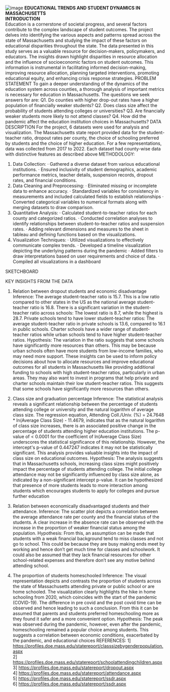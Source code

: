 ![image](https://github.com/mansiraturi/Tableau_MassEdu/assets/83804789/ec7ba06b-2e5c-4682-866f-eb638ac7f7ae)
<b> EDUCATIONAL TRENDS AND STUDENT DYNAMICS IN MASSACHUSETTS </b> <br>
<b>INTRODUCTION </b> <br>
Education is a cornerstone of societal progress, and several factors contribute to the complex landscape of student outcomes. The project delves into identifying the various aspects and patterns spread across the state of Massachusetts and studying the impact of these factors on educational disparities throughout the state. 
The data presented in this study serves as a valuable resource for decision-makers, policymakers, and educators. The insights drawn highlight disparities in resource allocation and the influence of socioeconomic factors on student outcomes. This information is instrumental in facilitating informed decision-making, improving resource allocation, planning targeted interventions, promoting educational equity, and enhancing crisis response strategies. 
PROBLEM STATEMENT
To gain a deeper understanding of the dynamics of the education system across counties, a thorough analysis of important metrics is necessary for education in Massachusetts. The questions we seek answers for are:
Q1. Do counties with higher drop-out rates have a higher population of financially weaker students?
Q2. Does class size affect the probability of students attending colleges or universities?
Q3. Are financially weaker students more likely to not attend classes?
Q4. How did the pandemic affect the education institution choices in Massachusetts? 
DATA DESCRIPTION
For the project, 6 datasets were used for analysis and visualization. The Massachusetts state report provided data for the student- teacher ratio, dropout rates per county, the choice of schooling preferred by students and the choice of higher education. For a few representations, data was collected from 2017 to 2022. Each dataset had county-wise data with distinctive features as described above
METHODOLOGY:
1.	Data Collection:
·	Gathered a diverse dataset from various educational institutions.
·	Ensured inclusivity of student demographics, academic performance metrics, teacher details, suspension records, dropout rates, and financial conditions.
2.	Data Cleaning and Preprocessing:
·	Eliminated missing or incomplete data to enhance accuracy.
·	Standardized variables for consistency in measurements and included calculated fields to establish relationships
·	Converted categorical variables to numerical formats along with merging datasets to draw comparison.
3.	 Quantitative Analysis:
·	Calculated student-to-teacher ratios for each county and categorized ratios. 
·	Conducted correlation analyses to identify relationships between student-to-teacher ratios and suspension rates.
·	Adding relevant dimensions and measures to the sheet in tableau and defining functions based on the visualizations. 
4.	Visualization Techniques:
·	Utilized visualizations to effectively communicate complex trends.
·	Developed a timeline visualization depicting the underlying patterns during the pandemic 
·	Added filters to draw interpretations based on user requirements and choice of data. 
·	Compiled all visualizations in a dashboard 

SKETCHBOARD
  

KEY INSIGHTS FROM THE DATA
1)	Relation between dropout students and economic disadvantage
Inference:
The average student-teacher ratio is 15.7. This is a low ratio compared to other states in the US as the national average student-teacher ratio is 16.8.
There is a significant variation in the student-teacher ratio across schools: The lowest ratio is 8.7, while the highest is 28.7. Private schools tend to have lower student-teacher ratios: The average student-teacher ratio in private schools is 13.6, compared to 16.1 in public schools.
Charter schools have a wider range of student-teacher ratios while urban schools tend to have higher student-teacher ratios. 
Hypothesis:
The variation in the ratio suggests that some schools have significantly more resources than others. 
This may be because urban schools often have more students from low-income families, who may need more support. 
These insights can be used to inform policy decisions about how to allocate resources and improve educational outcomes for all students in Massachusetts like providing additional funding to schools with high student-teacher ratios, particularly in urban areas. They may also want to invest in programs that help private and charter schools maintain their low student-teacher ratios. This suggests that some schools have significantly more resources than others.

2)	Class size and graduation percentage
Inference: 
The statistical analysis reveals a significant relationship between the percentage of students attending college or university and the natural logarithm of average class size. The regression equation, Attending Coll./Univ. (%) = 24.7648 * ln(Average Class Size) - 11.4679, indicates that as the natural logarithm of class size increases, there is an associated positive change in the percentage of students attending higher education institutions. The p-value of < 0.0001 for the coefficient of ln(Average Class Size) underscores the statistical significance of this relationship. However, the intercept's p-value of 0.447247 indicates it may not be statistically significant. This analysis provides valuable insights into the impact of class size on educational outcomes.
Hypothesis:
The analysis suggests that in Massachusetts schools, increasing class sizes might positively impact the percentage of students attending college. The initial college attendance may not be significantly influenced by class size alone, as indicated by a non-significant intercept p-value. It can be hypothesized that presence of more students leads to more interaction among students which encourages students to apply for colleges and pursue further education
3)	Relation between economically disadvantaged students and their attendance. 
Inference:
 The scatter plot depicts a correlation between the average attendance rate per county and the financial status of the students. A clear increase in the absence rate can be observed with the increase in the proportion of weaker financial status among the population. 
Hypothesis:
From this, an assumption can be made that students with a weak financial background tend to miss classes and not go to school. This could be because they are busy making ends meet by working and hence don’t get much time for classes and schoolwork. It could also be assumed that they lack financial resources for other school-related expenses and therefore don’t see any motive behind attending school. 
4)	The proportion of students homeschooled 
Inference:
The visual representation depicts and contrasts the proportion of students across the state of Massachusetts attending private or public school or are home schooled. The visualization clearly highlights the hike in home schooling from 2020, which coincides with the start of the pandemic (COVID-19). The difference in pre covid and the post covid time can be observed and hence leading to such a conclusion. From this it can be assumed that parents and students preferred homeschooling more as they found it safer and a more convenient option. 
Hypothesis:
The peak was observed during the pandemic, however, even after the pandemic, homeschooling remained a popular choice among students. This suggests a correlation between economic conditions, exacerbated by the pandemic, and educational choices
REFERENCES:
1]  https://profiles.doe.mass.edu/statereport/classsizebygenderpopulation.aspx <br>
2] https://profiles.doe.mass.edu/statereport/schoolattendingchildren.aspx <br>
3] https://profiles.doe.mass.edu/statereport/dropout.aspx <br>
4] https://profiles.doe.mass.edu/statereport/attendance.aspx  <br>
5] https://profiles.doe.mass.edu/statereport/ssdr.aspx <br>
6] https://profiles.doe.mass.edu/statereport/ssdr.aspx <br>




  

